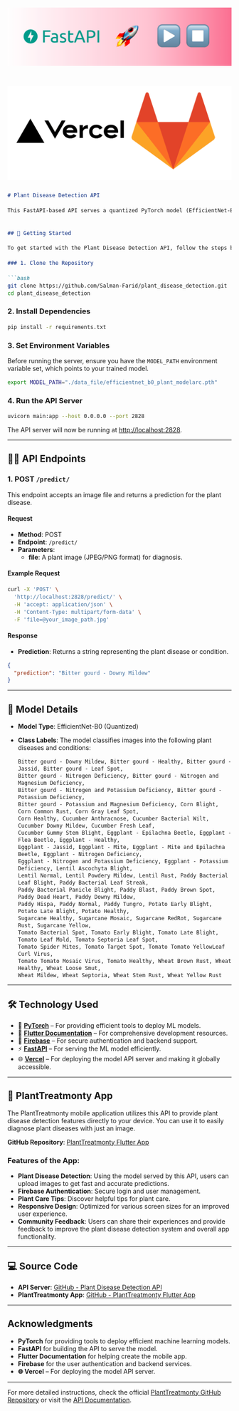 # ![FastAPI Logo](https://github.com/Salman-Farid/plant_disease_detection/blob/main/fast_api.png)
# ![Vercel Logo](https://github.com/Salman-Farid/plant_disease_detection/blob/main/vercel.png)

```markdown
# Plant Disease Detection API

This FastAPI-based API serves a quantized PyTorch model (EfficientNet-B0) for plant disease detection. The model can classify images of plants into 66 different classes, helping users identify diseases and conditions in their plants.


## 🚀 Getting Started

To get started with the Plant Disease Detection API, follow the steps below to set up and run the server.

### 1. Clone the Repository

```bash
git clone https://github.com/Salman-Farid/plant_disease_detection.git
cd plant_disease_detection
```

### 2. Install Dependencies

```bash
pip install -r requirements.txt
```

### 3. Set Environment Variables

Before running the server, ensure you have the `MODEL_PATH` environment variable set, which points to your trained model.

```bash
export MODEL_PATH="./data_file/efficientnet_b0_plant_modelarc.pth"
```

### 4. Run the API Server

```bash
uvicorn main:app --host 0.0.0.0 --port 2828
```

The API server will now be running at [http://localhost:2828](http://localhost:2828).

---

## 🧑‍🔬 API Endpoints

### 1. **POST** `/predict/`

This endpoint accepts an image file and returns a prediction for the plant disease.

#### Request

- **Method**: POST
- **Endpoint**: `/predict/`
- **Parameters**: 
    - **file**: A plant image (JPEG/PNG format) for diagnosis.

#### Example Request

```bash
curl -X 'POST' \
  'http://localhost:2828/predict/' \
  -H 'accept: application/json' \
  -H 'Content-Type: multipart/form-data' \
  -F 'file=@your_image_path.jpg'
```

#### Response

- **Prediction**: Returns a string representing the plant disease or condition.

```json
{
  "prediction": "Bitter gourd - Downy Mildew"
}
```

---

## 📄 Model Details

- **Model Type**: EfficientNet-B0 (Quantized)
- **Class Labels**: The model classifies images into the following plant diseases and conditions:
  
  ```
  Bitter gourd - Downy Mildew, Bitter gourd - Healthy, Bitter gourd - Jassid, Bitter gourd - Leaf Spot,
  Bitter gourd - Nitrogen Deficiency, Bitter gourd - Nitrogen and Magnesium Deficiency,
  Bitter gourd - Nitrogen and Potassium Deficiency, Bitter gourd - Potassium Deficiency,
  Bitter gourd - Potassium and Magnesium Deficiency, Corn Blight, Corn Common Rust, Corn Gray Leaf Spot,
  Corn Healthy, Cucumber Anthracnose, Cucumber Bacterial Wilt, Cucumber Downy Mildew, Cucumber Fresh Leaf,
  Cucumber Gummy Stem Blight, Eggplant - Epilachna Beetle, Eggplant - Flea Beetle, Eggplant - Healthy,
  Eggplant - Jassid, Eggplant - Mite, Eggplant - Mite and Epilachna Beetle, Eggplant - Nitrogen Deficiency,
  Eggplant - Nitrogen and Potassium Deficiency, Eggplant - Potassium Deficiency, Lentil Ascochyta Blight,
  Lentil Normal, Lentil Powdery Mildew, Lentil Rust, Paddy Bacterial Leaf Blight, Paddy Bacterial Leaf Streak,
  Paddy Bacterial Panicle Blight, Paddy Blast, Paddy Brown Spot, Paddy Dead Heart, Paddy Downy Mildew,
  Paddy Hispa, Paddy Normal, Paddy Tungro, Potato Early Blight, Potato Late Blight, Potato Healthy,
  Sugarcane Healthy, Sugarcane Mosaic, Sugarcane RedRot, Sugarcane Rust, Sugarcane Yellow,
  Tomato Bacterial Spot, Tomato Early Blight, Tomato Late Blight, Tomato Leaf Mold, Tomato Septoria Leaf Spot,
  Tomato Spider Mites, Tomato Target Spot, Tomato Tomato YellowLeaf Curl Virus,
  Tomato Tomato Mosaic Virus, Tomato Healthy, Wheat Brown Rust, Wheat Healthy, Wheat Loose Smut,
  Wheat Mildew, Wheat Septoria, Wheat Stem Rust, Wheat Yellow Rust
  ```

---

## 🛠️ Technology Used

- 🚀 **[PyTorch](https://pytorch.org/)** – For providing efficient tools to deploy ML models.  
- 📖 **[Flutter Documentation](https://flutter.dev/docs)** – For comprehensive development resources.  
- 🔐 **[Firebase](https://firebase.google.com/)** – For secure authentication and backend support.  
- ⚡ **[FastAPI](https://fastapi.tiangolo.com/)** – For serving the ML model efficiently.  
- 🌐 **[Vercel](https://vercel.com/)** – For deploying the model API server and making it globally accessible.  

---

## 📱 PlantTreatmonty App

The PlantTreatmonty mobile application utilizes this API to provide plant disease detection features directly to your device. You can use it to easily diagnose plant diseases with just an image.

**GitHub Repository**: [PlantTreatmonty Flutter App](https://github.com/Salman-Farid/planty)

### Features of the App:
- **Plant Disease Detection**: Using the model served by this API, users can upload images to get fast and accurate predictions.
- **Firebase Authentication**: Secure login and user management.
- **Plant Care Tips**: Discover helpful tips for plant care.
- **Responsive Design**: Optimized for various screen sizes for an improved user experience.
- **Community Feedback**: Users can share their experiences and provide feedback to improve the plant disease detection system and overall app functionality.

---

## 💻 Source Code

- **API Server**: [GitHub - Plant Disease Detection API](https://github.com/Salman-Farid/plant_disease_detection)
- **PlantTreatmonty App**: [GitHub - PlantTreatmonty Flutter App](https://github.com/Salman-Farid/planty)

---

##  Acknowledgments

- **PyTorch** for providing tools to deploy efficient machine learning models.
- **FastAPI** for building the API to serve the model.
- **Flutter Documentation** for helping create the mobile app.
- **Firebase** for the user authentication and backend services.
- **🌐 Vercel** – For deploying the model API server.

---

For more detailed instructions, check the official [PlantTreatmonty GitHub Repository](https://github.com/Salman-Farid/planty) or visit the [API Documentation](https://plant-disease-detection-2-aa5x.onrender.com/docs#/default/predict_predict__post).
``` 
